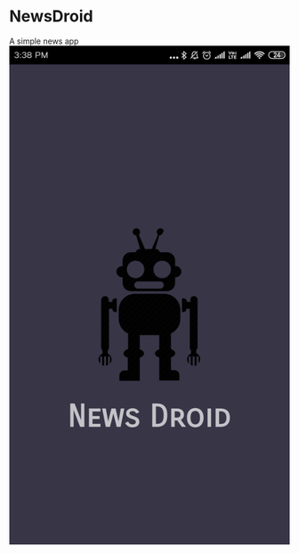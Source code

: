 # NewsDroid
A simple news app
![test](Screenshot_2019-03-18-15-38-01-425_com.chandora.androidy.newsdroid.png)
